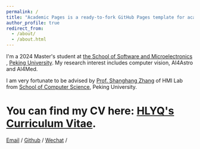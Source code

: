```yaml
---
permalink: /
title: "Academic Pages is a ready-to-fork GitHub Pages template for academic personal websites"
author_profile: true
redirect_from: 
  - /about/
  - /about.html
---
```


I'm a 2024 Master's student at [the School of Software and Microelectronics](https://www.ss.pku.edu.cn/) , [Peking University](https://www.pku.edu.cn/). My research interest includes computer vision, AI4Astro and AI4Med.

I am very fortunate to be advised by [Prof. Shanghang Zhang](https://www.shanghangzhang.com/) of HMI Lab from [School of Computer Science](https://cs.pku.edu.cn/), Peking University.

# You can find my CV here: [HLYQ's Curriculum Vitae](../assets/Curriculum_Vitae.pdf).

[Email](hlyautumn@stu.pku.edu.cn) / [Github](https://hlyautumn.github.io/) / [Wechat](../images/wechat.jpg) /


